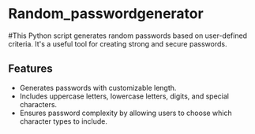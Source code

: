 # Random_passwordgenerator


#This Python script generates random passwords based on user-defined criteria. It's a useful tool for creating strong and secure passwords.

## Features

- Generates passwords with customizable length.
- Includes uppercase letters, lowercase letters, digits, and special characters.
- Ensures password complexity by allowing users to choose which character types to include.
